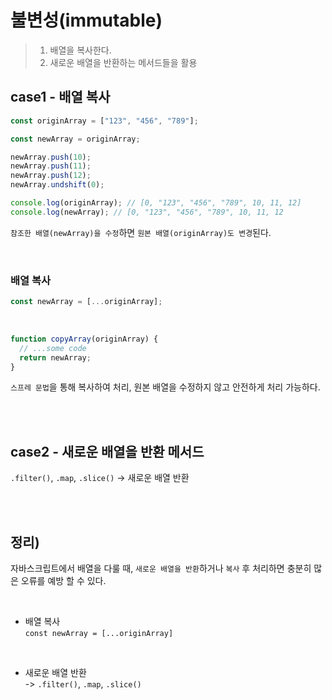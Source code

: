 # 불변성(immutable)

> 1. 배열을 복사한다.
> 2. 새로운 배열을 반환하는 메서드들을 활용

## case1 - 배열 복사

```javascript
const originArray = ["123", "456", "789"];

const newArray = originArray;

newArray.push(10);
newArray.push(11);
newArray.push(12);
newArray.undshift(0);

console.log(originArray); // [0, "123", "456", "789", 10, 11, 12]
console.log(newArray); // [0, "123", "456", "789", 10, 11, 12
```

`참조한 배열(newArray)을 수정`하면 `원본 배열(originArray)도 변경`된다.

<br/>

### 배열 복사

```javascript
const newArray = [...originArray];
```

<br/>

```javascript
function copyArray(originArray) {
  // ...some code
  return newArray;
}
```

`스프레 문법`을 통해 복사하여 처리, 원본 배열을 수정하지 않고 안전하게 처리 가능하다.

<br/>
<br/>

## case2 - 새로운 배열을 반환 메서드

`.filter()`, `.map`, `.slice()` -> 새로운 배열 반환

<br/>
<br/>

## 정리)

자바스크립트에서 배열을 다룰 때, `새로운 배열을 반환`하거나 `복사` 후 처리하면 충분히 많은 오류를 예방 할 수 있다.

<br/>

- 배열 복사<br/>
  `const newArray = [...originArray]`

<br/>

- 새로운 배열 반환<br/>
  -> `.filter()`, `.map`, `.slice()`
